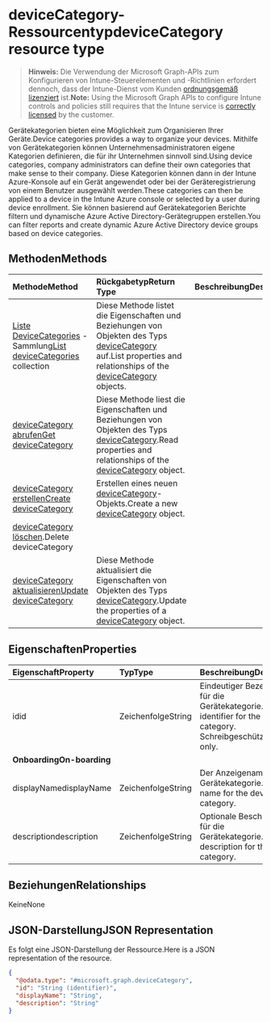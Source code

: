 # <a name="devicecategory-resource-type"></a><span data-ttu-id="bd98b-101">deviceCategory-Ressourcentyp</span><span class="sxs-lookup"><span data-stu-id="bd98b-101">deviceCategory resource type</span></span>

> <span data-ttu-id="bd98b-102">**Hinweis:** Die Verwendung der Microsoft Graph-APIs zum Konfigurieren von Intune-Steuerelementen und -Richtlinien erfordert dennoch, dass der Intune-Dienst vom Kunden [ordnungsgemäß lizenziert](https://go.microsoft.com/fwlink/?linkid=839381) ist.</span><span class="sxs-lookup"><span data-stu-id="bd98b-102">**Note:** Using the Microsoft Graph APIs to configure Intune controls and policies still requires that the Intune service is [correctly licensed](https://go.microsoft.com/fwlink/?linkid=839381) by the customer.</span></span>

<span data-ttu-id="bd98b-103">Gerätekategorien bieten eine Möglichkeit zum Organisieren Ihrer Geräte.</span><span class="sxs-lookup"><span data-stu-id="bd98b-103">Device categories provides a way to organize your devices.</span></span> <span data-ttu-id="bd98b-104">Mithilfe von Gerätekategorien können Unternehmensadministratoren eigene Kategorien definieren, die für ihr Unternehmen sinnvoll sind.</span><span class="sxs-lookup"><span data-stu-id="bd98b-104">Using device categories, company administrators can define their own categories that make sense to their company.</span></span> <span data-ttu-id="bd98b-105">Diese Kategorien können dann in der Intune Azure-Konsole auf ein Gerät angewendet oder bei der Geräteregistrierung von einem Benutzer ausgewählt werden.</span><span class="sxs-lookup"><span data-stu-id="bd98b-105">These categories can then be applied to a device in the Intune Azure console or selected by a user during device enrollment.</span></span> <span data-ttu-id="bd98b-106">Sie können basierend auf Gerätekategorien Berichte filtern und dynamische Azure Active Directory-Gerätegruppen erstellen.</span><span class="sxs-lookup"><span data-stu-id="bd98b-106">You can filter reports and create dynamic Azure Active Directory device groups based on device categories.</span></span>

## <a name="methods"></a><span data-ttu-id="bd98b-107">Methoden</span><span class="sxs-lookup"><span data-stu-id="bd98b-107">Methods</span></span>
|<span data-ttu-id="bd98b-108">Methode</span><span class="sxs-lookup"><span data-stu-id="bd98b-108">Method</span></span>|<span data-ttu-id="bd98b-109">Rückgabetyp</span><span class="sxs-lookup"><span data-stu-id="bd98b-109">Return Type</span></span>|<span data-ttu-id="bd98b-110">Beschreibung</span><span class="sxs-lookup"><span data-stu-id="bd98b-110">Description</span></span>|
|:---|:---|:---|
|<span data-ttu-id="bd98b-111">[Liste DeviceCategories](../api/intune_shared_devicecategory_list.md) -Sammlung</span><span class="sxs-lookup"><span data-stu-id="bd98b-111">[List deviceCategories](../api/intune_shared_devicecategory_list.md) collection</span></span>|<span data-ttu-id="bd98b-112">Diese Methode listet die Eigenschaften und Beziehungen von Objekten des Typs [deviceCategory](../resources/intune_shared_devicecategory.md) auf.</span><span class="sxs-lookup"><span data-stu-id="bd98b-112">List properties and relationships of the [deviceCategory](../resources/intune_shared_devicecategory.md) objects.</span></span>|
|[<span data-ttu-id="bd98b-113">deviceCategory abrufen</span><span class="sxs-lookup"><span data-stu-id="bd98b-113">Get deviceCategory</span></span>](../api/intune_shared_devicecategory_get.md)|<span data-ttu-id="bd98b-114">Diese Methode liest die Eigenschaften und Beziehungen von Objekten des Typs [deviceCategory](../resources/intune_shared_devicecategory.md).</span><span class="sxs-lookup"><span data-stu-id="bd98b-114">Read properties and relationships of the [deviceCategory](../resources/intune_shared_devicecategory.md) object.</span></span>|
|[<span data-ttu-id="bd98b-115">deviceCategory erstellen</span><span class="sxs-lookup"><span data-stu-id="bd98b-115">Create deviceCategory</span></span>](../api/intune_shared_devicecategory_create.md)|<span data-ttu-id="bd98b-116">Erstellen eines neuen [deviceCategory](../resources/intune_shared_devicecategory.md)-Objekts.</span><span class="sxs-lookup"><span data-stu-id="bd98b-116">Create a new [deviceCategory](../resources/intune_shared_devicecategory.md) object.</span></span>|
|<span data-ttu-id="bd98b-117">[deviceCategory löschen](../api/intune_shared_devicecategory_delete.md).</span><span class="sxs-lookup"><span data-stu-id="bd98b-117">Delete deviceCategory</span></span>|
|[<span data-ttu-id="bd98b-118">deviceCategory aktualisieren</span><span class="sxs-lookup"><span data-stu-id="bd98b-118">Update deviceCategory</span></span>](../api/intune_shared_devicecategory_update.md)|<span data-ttu-id="bd98b-119">Diese Methode aktualisiert die Eigenschaften von Objekten des Typs [deviceCategory](../resources/intune_shared_devicecategory.md).</span><span class="sxs-lookup"><span data-stu-id="bd98b-119">Update the properties of a [deviceCategory](../resources/intune_shared_devicecategory.md) object.</span></span>|

## <a name="properties"></a><span data-ttu-id="bd98b-120">Eigenschaften</span><span class="sxs-lookup"><span data-stu-id="bd98b-120">Properties</span></span>
|<span data-ttu-id="bd98b-121">Eigenschaft</span><span class="sxs-lookup"><span data-stu-id="bd98b-121">Property</span></span>|<span data-ttu-id="bd98b-122">Typ</span><span class="sxs-lookup"><span data-stu-id="bd98b-122">Type</span></span>|<span data-ttu-id="bd98b-123">Beschreibung</span><span class="sxs-lookup"><span data-stu-id="bd98b-123">Description</span></span>|
|:---|:---|:---|
|<span data-ttu-id="bd98b-124">id</span><span class="sxs-lookup"><span data-stu-id="bd98b-124">id</span></span>|<span data-ttu-id="bd98b-125">Zeichenfolge</span><span class="sxs-lookup"><span data-stu-id="bd98b-125">String</span></span>|<span data-ttu-id="bd98b-126">Eindeutiger Bezeichner für die Gerätekategorie.</span><span class="sxs-lookup"><span data-stu-id="bd98b-126">Unique identifier for the device category.</span></span> <span data-ttu-id="bd98b-127">Schreibgeschützt.</span><span class="sxs-lookup"><span data-stu-id="bd98b-127">Read-only.</span></span>|
|<span data-ttu-id="bd98b-128">**Onboarding**</span><span class="sxs-lookup"><span data-stu-id="bd98b-128">**On-boarding**</span></span>|
|<span data-ttu-id="bd98b-129">displayName</span><span class="sxs-lookup"><span data-stu-id="bd98b-129">displayName</span></span>|<span data-ttu-id="bd98b-130">Zeichenfolge</span><span class="sxs-lookup"><span data-stu-id="bd98b-130">String</span></span>|<span data-ttu-id="bd98b-131">Der Anzeigename für die Gerätekategorie.</span><span class="sxs-lookup"><span data-stu-id="bd98b-131">Display name for the device category.</span></span>|
|<span data-ttu-id="bd98b-132">description</span><span class="sxs-lookup"><span data-stu-id="bd98b-132">description</span></span>|<span data-ttu-id="bd98b-133">Zeichenfolge</span><span class="sxs-lookup"><span data-stu-id="bd98b-133">String</span></span>|<span data-ttu-id="bd98b-134">Optionale Beschreibung für die Gerätekategorie.</span><span class="sxs-lookup"><span data-stu-id="bd98b-134">Optional description for the device category.</span></span>|

## <a name="relationships"></a><span data-ttu-id="bd98b-135">Beziehungen</span><span class="sxs-lookup"><span data-stu-id="bd98b-135">Relationships</span></span>
<span data-ttu-id="bd98b-136">Keine</span><span class="sxs-lookup"><span data-stu-id="bd98b-136">None</span></span>

## <a name="json-representation"></a><span data-ttu-id="bd98b-137">JSON-Darstellung</span><span class="sxs-lookup"><span data-stu-id="bd98b-137">JSON Representation</span></span>
<span data-ttu-id="bd98b-138">Es folgt eine JSON-Darstellung der Ressource.</span><span class="sxs-lookup"><span data-stu-id="bd98b-138">Here is a JSON representation of the resource.</span></span>
<!--{
  "blockType": "resource",
  "keyProperty": "id",
  "baseType": "microsoft.graph.entity",
  "@odata.type": "microsoft.graph.deviceCategory"
}-->
``` json
{
  "@odata.type": "#microsoft.graph.deviceCategory",
  "id": "String (identifier)",
  "displayName": "String",
  "description": "String"
}
```



